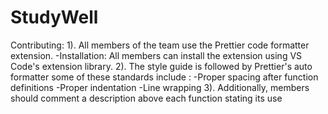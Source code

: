 # StudyWell

Contributing:
1). All members of the team use the Prettier code formatter extension.
-Installation: All members can install the extension using VS Code's extension library.
2). The style guide is followed by Prettier's auto formatter some of these standards include :
-Proper spacing after function definitions
-Proper indentation
-Line wrapping
3). Additionally, members should comment a description above each function stating its use
